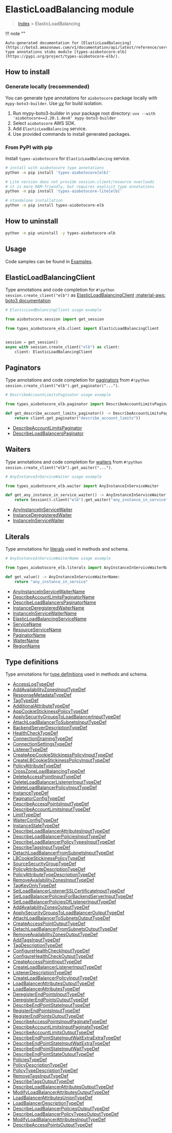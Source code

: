 # ElasticLoadBalancing module

> [Index](../README.md) > ElasticLoadBalancing


!!! note ""

    Auto-generated documentation for [ElasticLoadBalancing](https://boto3.amazonaws.com/v1/documentation/api/latest/reference/services/elb.html#elasticloadbalancing)
    type annotations stubs module [types-aiobotocore-elb](https://pypi.org/project/types-aiobotocore-elb/).

## How to install

### Generate locally (recommended)

You can generate type annotations for `aiobotocore` package locally with `mypy-boto3-builder`.
Use [uv](https://docs.astral.sh/uv/getting-started/installation/) for build isolation.

1. Run mypy-boto3-builder in your package root directory: `uvx --with 'aiobotocore==2.20.1.dev0' mypy-boto3-builder`
1. Select `aiobotocore` AWS SDK.
1. Add `ElasticLoadBalancing` service.
1. Use provided commands to install generated packages.



### From PyPI with pip

Install `types-aiobotocore` for `ElasticLoadBalancing` service.

```bash
# install with aiobotocore type annotations
python -m pip install 'types-aiobotocore[elb]'

# Lite version does not provide session.client/resource overloads
# it is more RAM-friendly, but requires explicit type annotations
python -m pip install 'types-aiobotocore-lite[elb]'

# standalone installation
python -m pip install types-aiobotocore-elb
```



## How to uninstall

```bash
python -m pip uninstall -y types-aiobotocore-elb
```

## Usage

Code samples can be found in [Examples](./usage.md).

## ElasticLoadBalancingClient

Type annotations and code completion for  `#!python session.create_client("elb")` as [ElasticLoadBalancingClient](./client.md)
[:material-aws: boto3 documentation](https://boto3.amazonaws.com/v1/documentation/api/latest/reference/services/elb.html#ElasticLoadBalancing.Client)

```python
# ElasticLoadBalancingClient usage example

from aiobotocore.session import get_session

from types_aiobotocore_elb.client import ElasticLoadBalancingClient


session = get_session()
async with session.create_client("elb") as client:
    client: ElasticLoadBalancingClient
```


## Paginators

Type annotations and code completion for
[paginators](./paginators.md)
from `#!python session.create_client("elb").get_paginator("...")`.

```python
# DescribeAccountLimitsPaginator usage example

from types_aiobotocore_elb.paginator import DescribeAccountLimitsPaginator

def get_describe_account_limits_paginator() -> DescribeAccountLimitsPaginator:
    return client.get_paginator("describe_account_limits"))
```

- [DescribeAccountLimitsPaginator](./paginators.md#describeaccountlimitspaginator)
- [DescribeLoadBalancersPaginator](./paginators.md#describeloadbalancerspaginator)




## Waiters

Type annotations and code completion for
[waiters](./waiters.md)
from `#!python session.create_client("elb").get_waiter("...")`.

```python
# AnyInstanceInServiceWaiter usage example

from types_aiobotocore_elb.waiter import AnyInstanceInServiceWaiter

def get_any_instance_in_service_waiter() -> AnyInstanceInServiceWaiter:
    return Session().client("elb").get_waiter("any_instance_in_service")
```

- [AnyInstanceInServiceWaiter](./waiters.md#anyinstanceinservicewaiter)
- [InstanceDeregisteredWaiter](./waiters.md#instancederegisteredwaiter)
- [InstanceInServiceWaiter](./waiters.md#instanceinservicewaiter)






## Literals

Type annotations for [literals](./literals.md) used in methods and schema.

```python
# AnyInstanceInServiceWaiterName usage example

from types_aiobotocore_elb.literals import AnyInstanceInServiceWaiterName

def get_value() -> AnyInstanceInServiceWaiterName:
    return "any_instance_in_service"
```

- [AnyInstanceInServiceWaiterName](./literals.md#anyinstanceinservicewaitername)
- [DescribeAccountLimitsPaginatorName](./literals.md#describeaccountlimitspaginatorname)
- [DescribeLoadBalancersPaginatorName](./literals.md#describeloadbalancerspaginatorname)
- [InstanceDeregisteredWaiterName](./literals.md#instancederegisteredwaitername)
- [InstanceInServiceWaiterName](./literals.md#instanceinservicewaitername)
- [ElasticLoadBalancingServiceName](./literals.md#elasticloadbalancingservicename)
- [ServiceName](./literals.md#servicename)
- [ResourceServiceName](./literals.md#resourceservicename)
- [PaginatorName](./literals.md#paginatorname)
- [WaiterName](./literals.md#waitername)
- [RegionName](./literals.md#regionname)




## Type definitions

Type annotations for [type definitions](./type_defs.md) used in methods and schema.

- [AccessLogTypeDef](./type_defs.md#accesslogtypedef)
- [AddAvailabilityZonesInputTypeDef](./type_defs.md#addavailabilityzonesinputtypedef)
- [ResponseMetadataTypeDef](./type_defs.md#responsemetadatatypedef)
- [TagTypeDef](./type_defs.md#tagtypedef)
- [AdditionalAttributeTypeDef](./type_defs.md#additionalattributetypedef)
- [AppCookieStickinessPolicyTypeDef](./type_defs.md#appcookiestickinesspolicytypedef)
- [ApplySecurityGroupsToLoadBalancerInputTypeDef](./type_defs.md#applysecuritygroupstoloadbalancerinputtypedef)
- [AttachLoadBalancerToSubnetsInputTypeDef](./type_defs.md#attachloadbalancertosubnetsinputtypedef)
- [BackendServerDescriptionTypeDef](./type_defs.md#backendserverdescriptiontypedef)
- [HealthCheckTypeDef](./type_defs.md#healthchecktypedef)
- [ConnectionDrainingTypeDef](./type_defs.md#connectiondrainingtypedef)
- [ConnectionSettingsTypeDef](./type_defs.md#connectionsettingstypedef)
- [ListenerTypeDef](./type_defs.md#listenertypedef)
- [CreateAppCookieStickinessPolicyInputTypeDef](./type_defs.md#createappcookiestickinesspolicyinputtypedef)
- [CreateLBCookieStickinessPolicyInputTypeDef](./type_defs.md#createlbcookiestickinesspolicyinputtypedef)
- [PolicyAttributeTypeDef](./type_defs.md#policyattributetypedef)
- [CrossZoneLoadBalancingTypeDef](./type_defs.md#crosszoneloadbalancingtypedef)
- [DeleteAccessPointInputTypeDef](./type_defs.md#deleteaccesspointinputtypedef)
- [DeleteLoadBalancerListenerInputTypeDef](./type_defs.md#deleteloadbalancerlistenerinputtypedef)
- [DeleteLoadBalancerPolicyInputTypeDef](./type_defs.md#deleteloadbalancerpolicyinputtypedef)
- [InstanceTypeDef](./type_defs.md#instancetypedef)
- [PaginatorConfigTypeDef](./type_defs.md#paginatorconfigtypedef)
- [DescribeAccessPointsInputTypeDef](./type_defs.md#describeaccesspointsinputtypedef)
- [DescribeAccountLimitsInputTypeDef](./type_defs.md#describeaccountlimitsinputtypedef)
- [LimitTypeDef](./type_defs.md#limittypedef)
- [WaiterConfigTypeDef](./type_defs.md#waiterconfigtypedef)
- [InstanceStateTypeDef](./type_defs.md#instancestatetypedef)
- [DescribeLoadBalancerAttributesInputTypeDef](./type_defs.md#describeloadbalancerattributesinputtypedef)
- [DescribeLoadBalancerPoliciesInputTypeDef](./type_defs.md#describeloadbalancerpoliciesinputtypedef)
- [DescribeLoadBalancerPolicyTypesInputTypeDef](./type_defs.md#describeloadbalancerpolicytypesinputtypedef)
- [DescribeTagsInputTypeDef](./type_defs.md#describetagsinputtypedef)
- [DetachLoadBalancerFromSubnetsInputTypeDef](./type_defs.md#detachloadbalancerfromsubnetsinputtypedef)
- [LBCookieStickinessPolicyTypeDef](./type_defs.md#lbcookiestickinesspolicytypedef)
- [SourceSecurityGroupTypeDef](./type_defs.md#sourcesecuritygrouptypedef)
- [PolicyAttributeDescriptionTypeDef](./type_defs.md#policyattributedescriptiontypedef)
- [PolicyAttributeTypeDescriptionTypeDef](./type_defs.md#policyattributetypedescriptiontypedef)
- [RemoveAvailabilityZonesInputTypeDef](./type_defs.md#removeavailabilityzonesinputtypedef)
- [TagKeyOnlyTypeDef](./type_defs.md#tagkeyonlytypedef)
- [SetLoadBalancerListenerSSLCertificateInputTypeDef](./type_defs.md#setloadbalancerlistenersslcertificateinputtypedef)
- [SetLoadBalancerPoliciesForBackendServerInputTypeDef](./type_defs.md#setloadbalancerpoliciesforbackendserverinputtypedef)
- [SetLoadBalancerPoliciesOfListenerInputTypeDef](./type_defs.md#setloadbalancerpoliciesoflistenerinputtypedef)
- [AddAvailabilityZonesOutputTypeDef](./type_defs.md#addavailabilityzonesoutputtypedef)
- [ApplySecurityGroupsToLoadBalancerOutputTypeDef](./type_defs.md#applysecuritygroupstoloadbalanceroutputtypedef)
- [AttachLoadBalancerToSubnetsOutputTypeDef](./type_defs.md#attachloadbalancertosubnetsoutputtypedef)
- [CreateAccessPointOutputTypeDef](./type_defs.md#createaccesspointoutputtypedef)
- [DetachLoadBalancerFromSubnetsOutputTypeDef](./type_defs.md#detachloadbalancerfromsubnetsoutputtypedef)
- [RemoveAvailabilityZonesOutputTypeDef](./type_defs.md#removeavailabilityzonesoutputtypedef)
- [AddTagsInputTypeDef](./type_defs.md#addtagsinputtypedef)
- [TagDescriptionTypeDef](./type_defs.md#tagdescriptiontypedef)
- [ConfigureHealthCheckInputTypeDef](./type_defs.md#configurehealthcheckinputtypedef)
- [ConfigureHealthCheckOutputTypeDef](./type_defs.md#configurehealthcheckoutputtypedef)
- [CreateAccessPointInputTypeDef](./type_defs.md#createaccesspointinputtypedef)
- [CreateLoadBalancerListenerInputTypeDef](./type_defs.md#createloadbalancerlistenerinputtypedef)
- [ListenerDescriptionTypeDef](./type_defs.md#listenerdescriptiontypedef)
- [CreateLoadBalancerPolicyInputTypeDef](./type_defs.md#createloadbalancerpolicyinputtypedef)
- [LoadBalancerAttributesOutputTypeDef](./type_defs.md#loadbalancerattributesoutputtypedef)
- [LoadBalancerAttributesTypeDef](./type_defs.md#loadbalancerattributestypedef)
- [DeregisterEndPointsInputTypeDef](./type_defs.md#deregisterendpointsinputtypedef)
- [DeregisterEndPointsOutputTypeDef](./type_defs.md#deregisterendpointsoutputtypedef)
- [DescribeEndPointStateInputTypeDef](./type_defs.md#describeendpointstateinputtypedef)
- [RegisterEndPointsInputTypeDef](./type_defs.md#registerendpointsinputtypedef)
- [RegisterEndPointsOutputTypeDef](./type_defs.md#registerendpointsoutputtypedef)
- [DescribeAccessPointsInputPaginateTypeDef](./type_defs.md#describeaccesspointsinputpaginatetypedef)
- [DescribeAccountLimitsInputPaginateTypeDef](./type_defs.md#describeaccountlimitsinputpaginatetypedef)
- [DescribeAccountLimitsOutputTypeDef](./type_defs.md#describeaccountlimitsoutputtypedef)
- [DescribeEndPointStateInputWaitExtraExtraTypeDef](./type_defs.md#describeendpointstateinputwaitextraextratypedef)
- [DescribeEndPointStateInputWaitExtraTypeDef](./type_defs.md#describeendpointstateinputwaitextratypedef)
- [DescribeEndPointStateInputWaitTypeDef](./type_defs.md#describeendpointstateinputwaittypedef)
- [DescribeEndPointStateOutputTypeDef](./type_defs.md#describeendpointstateoutputtypedef)
- [PoliciesTypeDef](./type_defs.md#policiestypedef)
- [PolicyDescriptionTypeDef](./type_defs.md#policydescriptiontypedef)
- [PolicyTypeDescriptionTypeDef](./type_defs.md#policytypedescriptiontypedef)
- [RemoveTagsInputTypeDef](./type_defs.md#removetagsinputtypedef)
- [DescribeTagsOutputTypeDef](./type_defs.md#describetagsoutputtypedef)
- [DescribeLoadBalancerAttributesOutputTypeDef](./type_defs.md#describeloadbalancerattributesoutputtypedef)
- [ModifyLoadBalancerAttributesOutputTypeDef](./type_defs.md#modifyloadbalancerattributesoutputtypedef)
- [LoadBalancerAttributesUnionTypeDef](./type_defs.md#loadbalancerattributesuniontypedef)
- [LoadBalancerDescriptionTypeDef](./type_defs.md#loadbalancerdescriptiontypedef)
- [DescribeLoadBalancerPoliciesOutputTypeDef](./type_defs.md#describeloadbalancerpoliciesoutputtypedef)
- [DescribeLoadBalancerPolicyTypesOutputTypeDef](./type_defs.md#describeloadbalancerpolicytypesoutputtypedef)
- [ModifyLoadBalancerAttributesInputTypeDef](./type_defs.md#modifyloadbalancerattributesinputtypedef)
- [DescribeAccessPointsOutputTypeDef](./type_defs.md#describeaccesspointsoutputtypedef)

